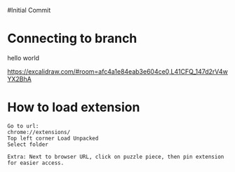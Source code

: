 #Initial Commit

# Connecting to branch

hello world

https://excalidraw.com/#room=afc4a1e84eab3e604ce0,L41CFQ_147d2rV4wYX2BhA

# How to load extension

    Go to url:
    chrome://extensions/
    Top left corner Load Unpacked
    Select folder

    Extra: Next to browser URL, click on puzzle piece, then pin extension for easier access.
